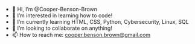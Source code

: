 - 👋 Hi, I’m @Cooper-Benson-Brown
- 👀 I’m interested in learning how to code!
- 🌱 I’m currently learning HTML, CSS, Python, Cybersecurity, Linux, SQL
- 💞️ I’m looking to collaborate on anything!
- 📫 How to reach me: cooper.benson.brown@gmail.com

<!---
Cooper-Brown-Omaha/Cooper-Brown-Omaha is a ✨ special ✨ repository because its `README.md` (this file) appears on your GitHub profile.
You can click the Preview link to take a look at your changes.
--->
